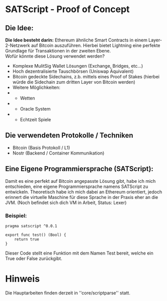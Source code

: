 # SATScript - Proof of Concept

## Die Idee:

<b>Die Idee besteht darin:</b> Ethereum ähnliche Smart Contracts in einem Layer-2-Netzwerk auf Bitcoin auszuführen. Hierbei bietet Lightning eine perfekte Grundlage für Transaktionen in der zweiten Ebene.</br>
Wofür könnte diese Lösung verwendet werden?

* Komplexe MulitSig Wallet Lösungen (Exchange, Bridges, etc...)
* Hoch dezentralisierte Tauschbörsen (Uniswap Äquivalent)
* Bitcoin gedeckte Sidechains, z.b. mittels eines Proof of Stakes (hierbei würde die Sidechain zum dritten Layer von Bitcoin werden)
* Weitere Möglichkeiten:
* * Wetten
* * Oracle System
* * Echtzeit Spiele

## Die verwendeten Protokolle / Techniken

* Bitcoin (Basis Protokoll / L1)
* Nostr (Backend / Container Kommunikation)

## Eine Eigene Programmiersprache (SATScript):

Damit es eine perfekt auf Bitcoin angepasste Lösung gibt, habe ich mich entschieden, eine eigene Programmiersprache namens SATScript zu entwickeln. Theoretisch habe ich mich dabei an Ethereum orientiert, jedoch erinnert die virtuelle Maschine für diese Sprache in der Praxis eher an die JVM. (Noch befindet sich dich VM in Arbeit, Status: Lexer)

### Beispiel:

```
pragma satscript ^0.0.1

export func test() (Bool) {
	return true
}
```

Dieser Code stellt eine Funktion mit dem Namen Test bereit, welche ein True oder False zurückgibt.


# Hinweis

Die Hauptarbeiten finden derzeit in ''core/scriptparse'' statt.
